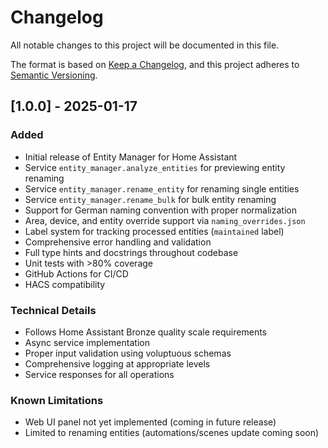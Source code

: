 # Changelog

All notable changes to this project will be documented in this file.

The format is based on [Keep a Changelog](https://keepachangelog.com/en/1.0.0/),
and this project adheres to [Semantic Versioning](https://semver.org/spec/v2.0.0.html).

## [1.0.0] - 2025-01-17

### Added
- Initial release of Entity Manager for Home Assistant
- Service `entity_manager.analyze_entities` for previewing entity renaming
- Service `entity_manager.rename_entity` for renaming single entities
- Service `entity_manager.rename_bulk` for bulk entity renaming
- Support for German naming convention with proper normalization
- Area, device, and entity override support via `naming_overrides.json`
- Label system for tracking processed entities (`maintained` label)
- Comprehensive error handling and validation
- Full type hints and docstrings throughout codebase
- Unit tests with >80% coverage
- GitHub Actions for CI/CD
- HACS compatibility

### Technical Details
- Follows Home Assistant Bronze quality scale requirements
- Async service implementation
- Proper input validation using voluptuous schemas
- Comprehensive logging at appropriate levels
- Service responses for all operations

### Known Limitations
- Web UI panel not yet implemented (coming in future release)
- Limited to renaming entities (automations/scenes update coming soon)